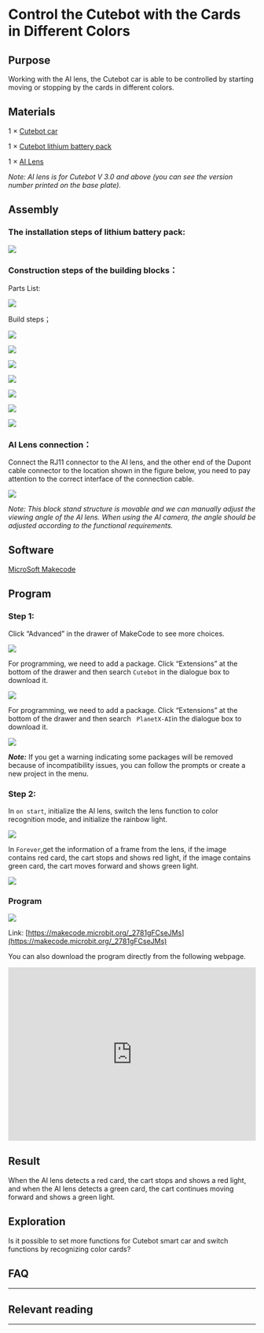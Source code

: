# Control the Cutebot with the Cards in Different Colors

## Purpose
Working with the AI lens, the Cutebot car is able to be controlled by starting moving or stopping by the cards in different colors. 

## Materials

1 × [Cutebot car](https://shop.elecfreaks.com/products/elecfreaks-micro-bit-smart-cutebot-kit-without-micro-bit-board?_pos=1&_sid=4c6909119&_ss=r)

1 × [Cutebot lithium battery pack](https://shop.elecfreaks.com/products/elecfreaks-cutebot-lithium-battery-pack?_pos=1&_sid=40d2051cb&_ss=r)

1 × [AI Lens](https://shop.elecfreaks.com/products/elecfreaks-smart-ai-lens-kit?_pos=1&_sid=dcae9d30c&_ss=r)

*Note: AI lens is for Cutebot V 3.0 and above (you can see the version number printed on the base plate).*

## Assembly
### The installation steps of lithium battery pack:

![](./images/cutebot-step-01.png)

### Construction steps of the building blocks：

Parts List:

![](./images/cutebot-step-02.png)

Build steps；

![](./images/cutebot-step-03.png)

![](./images/cutebot-step-04.png)

![](./images/cutebot-step-05.png)

![](./images/cutebot-step-06.png)

![](./images/cutebot-step-07.png)

![](./images/cutebot-step-08.png)

![](./images/cutebot-step-09.png)



### AI Lens connection：
Connect the RJ11 connector to the AI lens, and the other end of the Dupont cable connector to the location shown in the figure below, you need to pay attention to the correct interface of the connection cable.

![](./images/cutebot-step-10.png)

*Note: This block stand structure is movable and we can manually adjust the viewing angle of the AI lens. When using the AI camera, the angle should be adjusted according to the functional requirements.*

## Software
[MicroSoft Makecode](https://makecode.microbit.org/#)

## Program

### Step 1:
Click “Advanced” in the drawer of MakeCode to see more choices.

![](./images/cutebot-case-24-01.png)

For programming, we need to add a package. Click “Extensions” at the bottom of the drawer and then search `Cutebot` in the dialogue box to download it.

![](./images/cutebot-case-24-02.png)


For programming, we need to add a package. Click “Extensions” at the bottom of the drawer and then search ` PlanetX-AI`in the dialogue box to download it.

![](./images/cutebot-case-24-03.png)

***Note:*** If you get a warning indicating some packages will be removed because of incompatibility issues, you can follow the prompts or create a new project in the menu.

### Step 2: 

In `on start`, initialize the AI lens, switch the lens function to color recognition mode, and initialize the rainbow light.

![](./images/cutebot-case-24-04.png)

In `Forever`,get the information of a frame from the lens, if the image contains red card, the cart stops and shows red light, if the image contains green card, the cart moves forward and shows green light.

![](./images/cutebot-case-24-05.png)

### Program

![](./images/cutebot-case-24-06.png)

Link: [https://makecode.microbit.org/_2781gFCseJMs](https://makecode.microbit.org/_2781gFCseJMs)

You can also download the program directly from the following webpage.

<div style="position:relative;height:0;padding-bottom:70%;overflow:hidden;">
<iframe style="position:absolute;top:0;left:0;width:100%;height:100%;" src="https://makecode.microbit.org/#pub:https://makecode.microbit.org/_2781gFCseJMs" frameborder="0" sandbox="allow-popups allow-forms allow-scripts allow-same-origin">
</iframe>
</div>  


## Result

When the AI lens detects a red card, the cart stops and shows a red light, and when the AI lens detects a green card, the cart continues moving forward and shows a green light.




## Exploration

Is it possible to set more functions for Cutebot smart car and switch functions by recognizing color cards?

## FAQ
---
## Relevant reading
---
